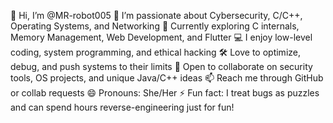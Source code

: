 👋 Hi, I’m @MR-robot005
👀 I’m passionate about Cybersecurity, C/C++, Operating Systems, and Networking
🌱 Currently exploring C internals, Memory Management, Web Development, and Flutter
💻 I enjoy low-level coding, system programming, and ethical hacking
🛠️ Love to optimize, debug, and push systems to their limits
💞️ Open to collaborate on security tools, OS projects, and unique Java/C++ ideas
📫 Reach me through GitHub or collab requests
😄 Pronouns: She/Her
⚡ Fun fact: I treat bugs as puzzles and can spend hours reverse-engineering just for fun!

<!---
MR-robot005/MR-robot005 is a ✨ special ✨ repository because its `README.md` (this file) appears on your GitHub profile.
You can click the Preview link to take a look at your changes.
--->
